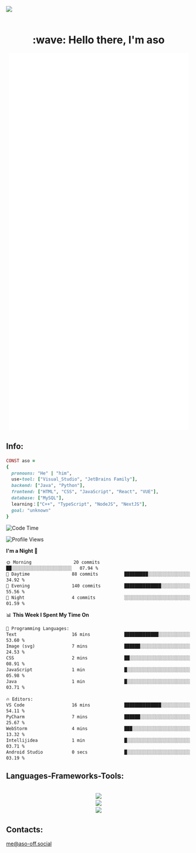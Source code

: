 <img src="https://github.com/Anmol-Baranwal/Cool-GIFs-For-GitHub/assets/74038190/d48893bd-0757-481c-8d7e-ba3e163feae7" />
<br><br>
<h1 align="center" id="macropower-title">:wave: Hello there, I'm aso</h1>
<p align="center"><img src="https://raw.githubusercontent.com/aso-off/aso-off/main/github-metrics.svg" alt="GitHub Streak" class="stats" /></p>
<!-- <p align="left"> My top-using languages: </p> -->
<!-- <p align="center"> <img src="https://github-readme-stats.vercel.app/api?username=aso-off&layout=compact&bg_color=22272E&text_color=9F9F9F" ></p> -->
<!-- <p align="center"> <img src="https://github-readme-stats.vercel.app/api/top-langs/?username=aso-off&layout=compact&bg_color=22272E&text_color=9F9F9F" ></p> -->
<p align="center">

## Info:
```ruby
CONST aso =
{
  pronouns: "He" | "him",
  use-tool: ["Visual_Studio", "JetBrains Family"],
  backend: ["Java", "Python"],
  frontend: ["HTML", "CSS", "JavaScript", "React", "VUE"],
  database: ["MySQL"],
  learning：["C++", "TypeScript", "NodeJS", "NextJS"],
  goal: "unknown"
}
```
<!--START_SECTION:waka-->
![Code Time](http://img.shields.io/badge/Code%20Time-38%20hrs%2023%20mins-blue)

![Profile Views](http://img.shields.io/badge/Profile%20Views-2496-blue)

**I'm a Night 🦉** 

```text
🌞 Morning                20 commits          ██░░░░░░░░░░░░░░░░░░░░░░░   07.94 % 
🌆 Daytime                88 commits          █████████░░░░░░░░░░░░░░░░   34.92 % 
🌃 Evening                140 commits         ██████████████░░░░░░░░░░░   55.56 % 
🌙 Night                  4 commits           ░░░░░░░░░░░░░░░░░░░░░░░░░   01.59 % 
```


📊 **This Week I Spent My Time On** 

```text
💬 Programming Languages: 
Text                     16 mins             █████████████░░░░░░░░░░░░   53.60 % 
Image (svg)              7 mins              ██████░░░░░░░░░░░░░░░░░░░   24.53 % 
CSS                      2 mins              ██░░░░░░░░░░░░░░░░░░░░░░░   08.91 % 
JavaScript               1 min               █░░░░░░░░░░░░░░░░░░░░░░░░   05.98 % 
Java                     1 min               █░░░░░░░░░░░░░░░░░░░░░░░░   03.71 % 

🔥 Editors: 
VS Code                  16 mins             ██████████████░░░░░░░░░░░   54.11 % 
PyCharm                  7 mins              ██████░░░░░░░░░░░░░░░░░░░   25.67 % 
WebStorm                 4 mins              ███░░░░░░░░░░░░░░░░░░░░░░   13.32 % 
Intellijidea             1 min               █░░░░░░░░░░░░░░░░░░░░░░░░   03.71 % 
Android Studio           0 secs              █░░░░░░░░░░░░░░░░░░░░░░░░   03.19 % 
```


<!--END_SECTION:waka-->

<h2 align="left">Languages-Frameworks-Tools: </h2>
<br/>
<div align="center">
<img src="https://skillicons.dev/icons?i=java,python,javascript,typescript&theme=dark" /><br>
  <img src="https://skillicons.dev/icons?i=html,css,react,vue,bootstrap,nodejs,nextjs,mysql&theme=dark" /><br>
  <img src="https://skillicons.dev/icons?i=vscode,idea,webstorm,git,figma,ps&theme=dark" /><br>
</div>

## Contacts:

me@aso-off.social
